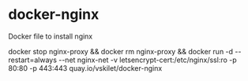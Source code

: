 # docker-nginx
Docker file to install nginx

docker stop nginx-proxy && docker rm nginx-proxy && docker run -d --restart=always --net nginx-net -v letsencrypt-cert:/etc/nginx/ssl:ro -p 80:80 -p 443:443 quay.io/vskilet/docker-nginx
